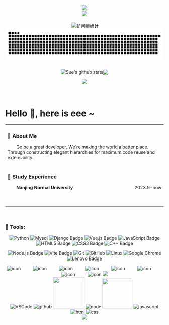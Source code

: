 <div align="center">

  <!-- dynamic typing effect 动态打字效果 -->
  <div>
    <a href="https://helloworld.openeee.top" target="_blank">
      <img src="https://readme-typing-svg.demolab.com?font=Fira+Code&pause=1000&width=435&lines=I'm eee, welcome here!&center=true&size=27" />
    </a>
  </div>

  <!-- knock code pictures 敲代码的图片 -->
  <picture>
    <source media="(prefers-color-scheme: dark)" srcset="https://cdn.jsdelivr.net/gh/buptsdz/buptsdz/assets/images/coding.gif" />
    <source media="(prefers-color-scheme: light)" srcset="https://cdn.jsdelivr.net/gh/buptsdz/buptsdz/assets/images/developer.svg" height="225px" />
    <img src="https://cdn.jsdelivr.net/gh/buptsdz/buptsdz/assets/images/coding.gif" />
  </picture>

  <!-- for beauty 留个空行好看点 -->
  <div>&nbsp;</div>
  
  <!-- profile logo 个人资料徽标 -->
  <div>
    <!--a href="http://sue.sparkflare.cn" target="_blank"><img src="https://img.shields.io/badge/Website-个人网站-rgb(170, 220, 245)" /--></a>&emsp;
    <!-- visitor -->
    <img src="https://komarev.com/ghpvc/?username=mahoushoujyo-eee&label=Views&color=0e75b6&style=flat" alt="访问量统计" />&emsp;
    <!-- wakatime -->
    <!-- <a href="https://wakatime.com/@buptsdz"><img src="https://wakatime.com/badge/user/42d0678c-368b-448b-9a77-5d21c5b55352.svg"/></a> -->
  </div>
  
  <!-- 活跃贪吃蛇 -->
  <picture>
    <source media="(prefers-color-scheme: dark)" srcset="https://raw.githubusercontent.com/buptsdz/buptsdz/output/github-contribution-grid-snake-dark.svg">
    <source media="(prefers-color-scheme: light)" srcset="https://raw.githubusercontent.com/buptsdz/buptsdz/output/github-contribution-grid-snake.svg">
    <img alt="github contribution grid snake animation" src="https://raw.githubusercontent.com/buptsdz/buptsdz/output/github-contribution-grid-snake.svg">
  </picture>
  
  <!-- 个人信息统计 -->
  <img align="center" src="https://github-readme-stats.vercel.app/api?username=mahoushoujyo-eee&show_icons=true&hide_border=true" alt="Sue's github stats" /><img align="center" src="https://github-readme-stats.vercel.app/api/top-langs/?username=mahoushoujyo-eee&layout=compact&theme=buefy&hide_border=true" />
  
  
  <!-- 活跃折线图 -->
  <picture>
  <source media="(prefers-color-scheme: dark)" srcset="https://github-readme-activity-graph.vercel.app/graph?username=mahoushoujyo-eee&theme=xcode&bg_color=FF000000&hide_border=true" />
  <source media="(prefers-color-scheme: light)" srcset="https://github-readme-activity-graph.vercel.app/graph?username=mahoushoujyo-eee&theme=xcode&bg_color=FF000000&color=000000&hide_border=true" />
  <img src="https://github-readme-activity-graph.vercel.app/graph?username=buptsdz&theme=xcode&bg_color=FF000000&hide_border=true" />
  </picture>
  
  <div>&nbsp;</div>
</div>

<div>&nbsp;</div>

# Hello 👋, here is eee ~

<table>
<!-- 个人介绍 -->
<tr><td>

### 🤺 About Me



<p>&emsp;&emsp;Go be a great developer, We're making the world a better place. Through constructing elegant hierarchies for maximum code reuse and extensibility.</p>

</td></tr>

<!-- 就读经历 -->
<tr><td>

### 🏢 Study Experience

<p>&emsp;&emsp;<strong><b>Nanjing Normal University</b></strong>&nbsp;&nbsp;&nbsp;<span style="float: right;">2023.9-now</span></p>
  
<div>&nbsp;</div>




<div>&nbsp;</div>
</td></tr>

<!-- 工作经历 >
<tr><td>

### 🏭 Work Experience
<div>&nbsp;</div>
<div>&nbsp;</div>
<div>&nbsp;</div>
<div>&nbsp;</div>
<div>&nbsp;</div>
<div>&nbsp;</div>
</td></tr-->
</table>



<!-- github-readme-streak-stats 连续提交代码天数记录 -->
<div align="center">
    <picture>
      <source aligh="center" media="(prefers-color-scheme: dark)" srcset="https://github-readme-streak-stats.herokuapp.com/?user=mahoushoujyo-eee&theme=dark&hide_border=true" />
      <source aligh="center" media="(prefers-color-scheme: light)" srcset="https://github-readme-streak-stats.herokuapp.com/?user=mahoushoujyo-eee&theme=light&hide_border=true" />
    </picture>
    <div>&nbsp;</div>
    <!-- metrics -->
</div>

### 🧰 Tools:
<!--  skill badge 技能徽章 -->
<div align="center">

![Python](https://img.shields.io/badge/Python-6DB33F?logo=python&logoColor=fff&style=flat) ![Mysql](https://img.shields.io/badge/Mysql-47A248?logo=mysql&logoColor=fff&style=flat) ![Django Badge](https://img.shields.io/badge/Django-092E20?logo=django&logoColor=fff&style=flat) ![Vue.js Badge](https://img.shields.io/badge/Vue.js-4FC08D?logo=vuedotjs&logoColor=fff&style=flat)  ![JavaScript Badge](https://img.shields.io/badge/JavaScript-F7DF1E?logo=javascript&logoColor=000&style=flat) ![HTML5 Badge](https://img.shields.io/badge/HTML5-E34F26?logo=html5&logoColor=fff&style=flat) ![CSS3 Badge](https://img.shields.io/badge/CSS3-1572B6?logo=css3&logoColor=fff&style=flat) ![C++ Badge](https://img.shields.io/badge/C%2B%2B-00599C?logo=cplusplus&logoColor=fff&style=flat)

![Node.js Badge](https://img.shields.io/badge/Node.js-393?logo=nodedotjs&logoColor=fff&style=flat) ![Vite Badge](https://img.shields.io/badge/Vite-646CFF?logo=vite&logoColor=fff&style=flat) ![Git](https://img.shields.io/badge/-Git-FCC624?style=flat-square&logo=git) ![GitHub](https://img.shields.io/badge/-GitHub-pink?style=flat-square&logo=github) ![Linux](https://img.shields.io/badge/Linux-FCC624?style=style=flat-square&logo=linux&logoColor=black) ![Google Chrome](https://img.shields.io/badge/Chrome-4285F4?style=flat-square&logo=GoogleChrome&logoColor=white) ![Lenovo Badge](https://img.shields.io/badge/Lenovo-E2231A?logo=lenovo&logoColor=fff&style=flat)

</div>

<div align="center">
  <!-- svg动图 -->
  <img src="https://techstack-generator.vercel.app/js-icon.svg" alt="icon" width="65" style="width: 65px; height: 65px; margin-right:35px; margin-bottom: 0px;" />
  <img src="https://techstack-generator.vercel.app/docker-icon.svg" alt="icon" width="65" style="width: 65px; height: 65px; margin-right: 35px; margin-bottom: 0px;" /> 
    <img src="https://techstack-generator.vercel.app/mysql-icon.svg" alt="icon" width="65" style="width: 65px; height: 65px; margin-right: 35px; margin-bottom: 0px;" />
  <img src="https://techstack-generator.vercel.app/nginx-icon.svg" alt="icon" width="65" style="width: 65px; height: 65px; margin-right: 35px; margin-bottom: 0px;" />
  <img src="https://techstack-generator.vercel.app/django-icon.svg" alt="icon" width="65" style="width: 65px; height: 65px; margin-right: 35px; margin-bottom: 0px;" />
  <img src="https://techstack-generator.vercel.app/webpack-icon.svg" alt="icon" width="65" style="width: 65px; height: 65px; margin-right: 35px; margin-bottom: 0px;" />
  <img src="https://techstack-generator.vercel.app/eslint-icon.svg" alt="icon" width="65" style="width: 65px; height: 65px; margin-right: 35px; margin-bottom: 0px;" />
  <img src="https://techstack-generator.vercel.app/java-icon.svg" alt="icon" width="65" style="width: 65px; height: 65px; margin-right: 0px; margin-bottom: 0px;" />
  
  <!-- svg静态图 -->
  <img src="https://skillicons.dev/icons?i=git,postman,anaconda,pycharm,webstorm,linux,ubuntu,gmail,unity,mongodb,c,cpp"/>
</div>

<!-- Gif -->
<div align="center">
  <img alt="VSCode" src="https://i.giphy.com/media/IdyAQJVN2kVPNUrojM/200.webp" width="100" title="vscode">
  <img alt="github" src="https://i.giphy.com/media/KzJkzjggfGN5Py6nkT/200.webp" width="100" title="github">
  <img height="100" width="100" src="https://cdn.jsdelivr.net/gh/sun0225SUN/sun0225SUN/assets/images/python.webp">
  <img alt="node" src="https://media.giphy.com/media/kdFc8fubgS31b8DsVu/giphy.gif" width="85" title="node">
  <img height="95" width="95" src="https://cdn.jsdelivr.net/gh/sun0225SUN/sun0225SUN/assets/images/vue.webp">
  <img alt="javascript" src="https://media3.giphy.com/media/ln7z2eWriiQAllfVcn/200w.webp" width="100" title="javascript">
  <img alt-"html5" src="https://media.giphy.com/media/XAxylRMCdpbEWUAvr8/giphy.gif" width="100" title="html">
  <img alt="css" src="https://media.giphy.com/media/fsEaZldNC8A1PJ3mwp/giphy.gif" width="100" title="css">
</div>

<div align="center">
  <img src="https://cdn.jsdelivr.net/gh/buptsdz/buptsdz/assets/images/icon.png" />
</div>

<!--
**buptsdz/buptsdz** is a ✨ _special_ ✨ repository because its `README.md` (this file) appears on your GitHub profile.

Here are some ideas to get you started:

- 🔭 I’m currently working on ...
- 🌱 I’m currently learning ...
- 👯 I’m looking to collaborate on ...
- 🤔 I’m looking for help with ...
- 💬 Ask me about ...
- 📫 How to reach me: ...
- 😄 Pronouns: ...
- ⚡ Fun fact: ...
-->
